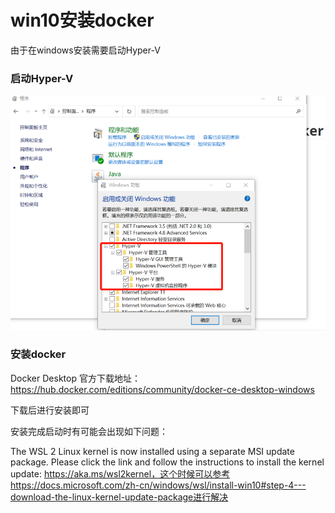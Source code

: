 # win10安装docker

由于在windows安装需要启动Hyper-V


### 启动Hyper-V

![5b02b509a1eb5b3d5ac22a46045af57](.\pic\5b02b509a1eb5b3d5ac22a46045af57.png)

### 安装docker

Docker Desktop 官方下载地址： https://hub.docker.com/editions/community/docker-ce-desktop-windows

下载后进行安装即可

安装完成启动时有可能会出现如下问题：

The WSL 2 Linux kernel is now installed using a separate MSI update package. Please click the link and follow the instructions to install the kernel update: https://aka.ms/wsl2kernel，这个时候可以参考https://docs.microsoft.com/zh-cn/windows/wsl/install-win10#step-4---download-the-linux-kernel-update-package进行解决